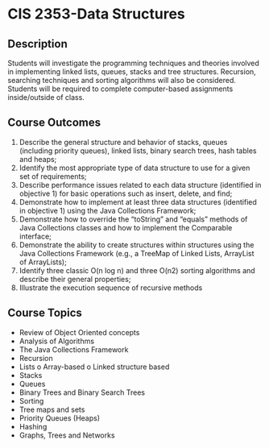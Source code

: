 # CIS 2353-Data Structures

## Description
Students will investigate the programming techniques and theories involved in implementing linked lists, queues, stacks and tree structures. Recursion, searching techniques and sorting algorithms will also be considered. Students will be required to complete computer-based assignments inside/outside of class. 

## Course Outcomes
1. Describe the general structure and behavior of stacks, queues (including priority queues), linked lists, binary search trees, hash tables and heaps; 
2. Identify the most appropriate type of data structure to use for a given set of requirements; 
3. Describe performance issues related to each data structure (identified in objective 1) for basic operations such as insert, delete, and find; 
4. Demonstrate how to implement at least three data structures (identified in objective 1) using the Java Collections Framework; 
5. Demonstrate how to override the “toString” and “equals” methods of Java Collections classes and how to implement the Comparable interface; 
6. Demonstrate the ability to create structures within structures using the Java Collections Framework (e.g., a TreeMap of Linked Lists, ArrayList of ArrayLists); 
7. Identify three classic O(n log n) and three O(n2) sorting algorithms and describe their general properties;  
8. Illustrate the execution sequence of recursive methods 

## Course Topics
* Review of Object Oriented concepts 
* Analysis of Algorithms 
* The Java Collections Framework 
* Recursion 
* Lists o Array-based o Linked structure based 
* Stacks 
* Queues 
* Binary Trees and Binary Search Trees 
* Sorting 
* Tree maps and sets 
* Priority Queues (Heaps) 
* Hashing 
* Graphs, Trees and Networks 
